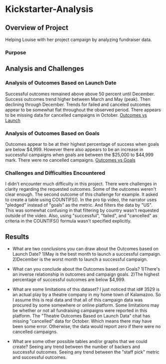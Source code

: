 # Kickstarter-Analysis

## Overview of Project
Helping Louise with her project campaign by analyzing fundraiser data.

### Purpose

## Analysis and Challenges

### Analysis of Outcomes Based on Launch Date
Successful outcomes remained above above 50 percent until December.
Success outcomes trend higher between March and May (peak). Then declining through December.
Trends for failed and canceled outcomes appear to be somewhat flat throughout the observed period.
There appears to be  missing data for cancelled campaigns in October.
[Outcomes vs Launch](https://raw.githubusercontent.com/krismbah/Kickstarter-Analysis/main/Theater%20Outcomes%20vs%20launch.png)

### Analysis of Outcomes Based on Goals
Outcomes appear to be at their highest percentage of success when goals are below $4,999. 
However there also appears to be an increase in successful campaigns when goals are between the $25,000 to $44,999 mark.
There were no cancelled campaigns.
[Outcomes vs Goals](https://raw.githubusercontent.com/krismbah/Kickstarter-Analysis/main/Outcomes%20vs%20Goals.png)

### Challenges and Difficulties Encountered
I didn't encounter much difficulty in  this project. There were challenges in clarity regarding the requested outcomes.
Some of the outcomes weren't clear enough. The second outcome of this challenge for example. It asked to create a table using COUNTIFS().
In the pro tip video, the narrator uses "pledged" instead of "goals" as the metric. And filters the data by "US".
This was somewhat confusing in that filtering by country wasn't requested outside of the video.
Also, using "successful", "failed", and "cancelled" as criteria in the COUNTIFS() formula wasn't specified explicitly.

## Results

- What are two conclusions you can draw about the Outcomes based on Launch Date?
  1)May is the best month to launch a successful campaign.
  2)December is the worst month to launch a successful campaign.

- What can you conclude about the Outcomes based on Goals?
1)There's an inverse relationship in outcomes and campaign goals.
2)The highest percentage of successful outcomes are below $4,999.

- What are some limitations of this dataset?
I just noticed that id# 3529 is an actual play by a theatre company in my home town of Kalamazoo. 
So I assume this is real data and that all of this campaign data was procured by some somewhere or online platform.
Some limitations may be whether or not all fundraising campaigns were reported in this platform.
The "Theatre Outcomes Based on Launch Data" chat has missing "cancelled" data for October.
Which means there may have been some error. Otherwise, the data would report zero if there were no cancelled campaigns.

- What are some other possible tables and/or graphs that we could create?
Seeing any trend between the number of backers and successful outcomes.
Seeing any trend between the "staff pick" metric and successful outcomes.

